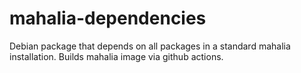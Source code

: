 # mahalia-dependencies
Debian package that depends on all packages in a standard mahalia installation. 
Builds mahalia image via github actions.
